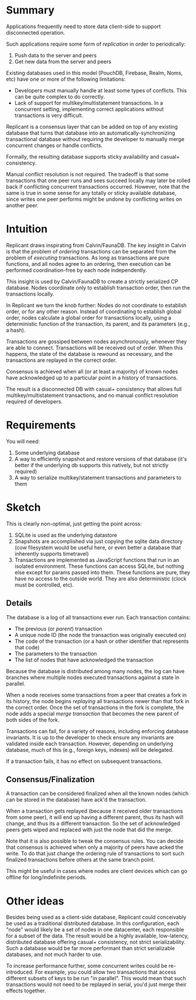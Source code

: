 # Summary

Applications frequently need to store data client-side to support disconnected operation.

Such applications require some form of _replication_ in order to periodically:

1. Push data to the server and peers
2. Get new data from the server and peers

Existing databases used in this model (PouchDB, Firebase, Realm, Noms, etc) have one or more of the following limitations:

* Developers must manually handle at least some types of conflicts. This can be quite complex to do correctly.
* Lack of support for multikey/multistatement transactions. In a concurrent setting, implementing correct applications without
  transactions is very difficult.
  
Replicant is a consensus layer that can be added on top of any existing database that turns that database into an
automatically-synchronizing transactional database without requiring the developer to manually merge concurrent changes
or handle conflicts.

Formally, the resulting database supports sticky availability and casual+ consistency.

Manual conflict resolution is not required. The tradeoff is that some transactions that one peer runs and
sees succeed locally may later be rolled back if conflicting concurrent transactions occurred. However, note that the
same is true in some sense for any totally or sticky available database, since writes one peer performs might be undone
by conflicting writes on another peer.

# Intuition

Replicant draws inspirating from Calvin/FaunaDB. The key insight in Calvin is that the problem of _ordering_
transactions can be separated from the problem of _executing_ transactions. As long as transactions are pure functions,
and all nodes agree to an ordering, then execution can be performed coordination-free by each node independently.

This insight is used by Calvin/FaunaDB to create a strictly serialized CP database. Nodes coordinate only to establish
transaction order, then run the transactions locally.

In Replicant we turn the knob further: Nodes do not coordinate to establish order, or for any other reason. Instead of coordinating to establish global order, nodes calculate a global order for transactions locally, using a deterministic function of the transaction, its parent, and its parameters (e.g., a hash).

Transactions are gossiped between nodes asynchronously, whenever they are able to connect. Transactions will be received
out of order. When this happens, the state of the database is rewound as necessary, and the transactions are replayed in the correct order.

Consensus is achieved when all (or at least a majority) of known nodes have acknowledged up to a particular point in a
history of transactions.

The result is a disconnected DB with casual+ consistency that allows full multikey/multistatement transactions, and no
manual conflict resolution required of developers.

# Requirements

You will need:

1. Some underlying database
2. A way to efficiently snapshot and restore versions of that database (it's better if the underlying db supports this natively, but not strictly required)
3. A way to serialize multikey/statement transactions and parameters to them

# Sketch

This is clearly non-optimal, just getting the point across:

1. SQLite is used as the underlying datastore
2. Snapshots are accomplished via just copying the sqlite data directory (cow filesystem would be useful here, or even better a database that inherently supports timetravel)
3. Transactions are implemented as JavaScript functions that run in an isolated environment. These functions can access SQLite, but nothing else except for params passed into them.
These functions are pure, they have no access to the outside world. They are also deterministic (clock must be controlled, etc).

## Details

The database is a log of all transactions ever run. Each transaction contains:

* The previous (or _parent_) transaction
* A unique node ID (the node the transaction was originally executed on)
* The code of the transaction (or a hash or other identifier that represents that code)
* The parameters to the transaction
* The list of nodes that have acknowledged the transaction

Because the database is distributed among many nodes, the log can have branches where multiple nodes executed transactions
against a state in parallel.

When a node receives some transactions from a peer that creates a fork in its history, the node begins _replaying_ all transactions newer than that fork in the correct order. Once the set of transactions in the fork is complete, the node adds a special _merge transaction_ that becomes the new parent of both sides of the fork.

Transactions can fail, for a variety of reasons, including enforcing database invariants. It is up to the developer to check
ensure any invariants are validated inside each transaction. However, depending on underlying database, much of this (e.g.,
foreign keys, indexes) will be delegated.

If a transaction fails, it has no effect on subsequent transactions.

## Consensus/Finalization

A transaction can be considered finalized when all the known nodes (which can be stored in the database) have ack'd the transaction.

When a transaction gets replayed (because it received older transactions from some peer), it will end up having a different
parent, thus its hash will change, and thus its a different transaction. So the set of acknowledged peers gets wiped and
replaced with just the node that did the merge.

Note that it is also possible to tweak the consensus rules. You can decide that consensus is achieved when only a majority of
peers have acked the write. To do that just change the ordering rule of transactions to sort such finalized transactions before others at the same branch point.

This might be useful in cases where nodes are client devices which can go offline for long/indefinite periods.

# Other ideas

Besides being used as a client-side database, Replicant could conceivably be used as a traditional distributed database.
In this configuration, each "node" would likely be a set of nodes in one datacenter, each responsible for a subset of the
data. The result would be a highly available, low-latency, distributed database offering casual+ consistency, not strict
serializability. Such a database would be far more performant than strict serializable databases, and not much harder to
use.

To increase performance further, some concurrent writes could be re-introduced. For example, you could allow two transactions that access different subsets of keys to be run "in parallel". This would mean that such transactions would not need to be
replayed in serial, you'd just merge their effects together.
